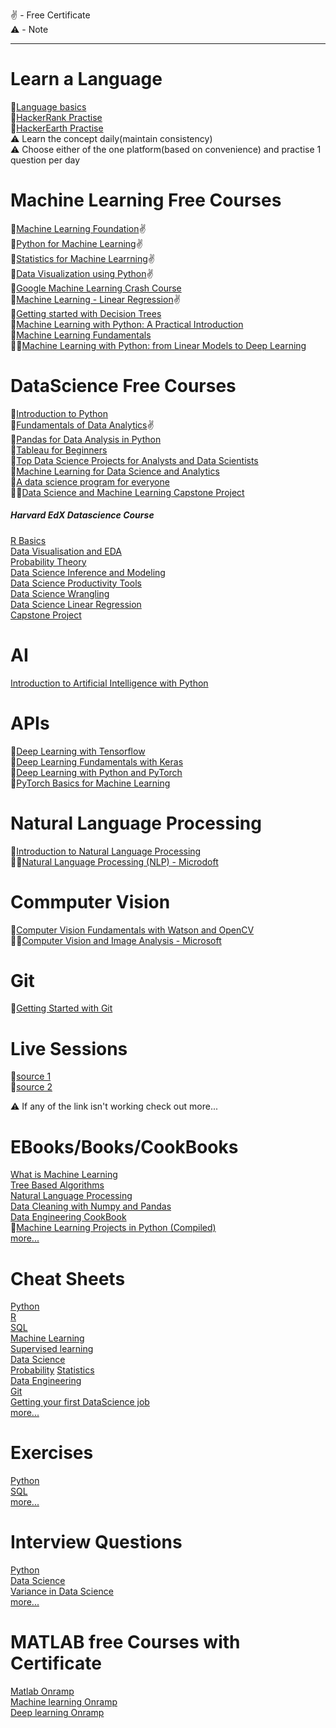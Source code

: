 
✌ - Free Certificate        
⚠️ - Note
__________________________________________________________________________________
# Learn a Language
   📌[Language basics](https://hyperskill.org/curriculum)      
   📌[HackerRank Practise](https://www.hackerrank.com/dashboard)      
   📌[HackerEarth Practise](https://www.hackerearth.com/practice/)        
   ⚠️ Learn the concept daily(maintain consistency)     
   ⚠️ Choose either of the one platform(based on convenience) and practise 1 question per day     
    
# Machine Learning Free Courses     
   📌[Machine Learning Foundation](https://www.greatlearning.in/academy/learn-for-free/courses/machine-learning-foundation)✌     
   📌[Python for Machine Learning](https://olympus.greatlearning.in/courses/10899)✌    
   📌[Statistics for Machine Learrning](https://www.greatlearning.in/academy/learn-for-free/courses/statistics-for-machine-learning)✌     
   📌[Data Visualization using Python](https://www.greatlearning.in/academy/learn-for-free/courses/data-visualization-using-python)✌      
   📌[Google Machine Learning Crash Course](https://developers.google.com/machine-learning/crash-course)    
   📌[Machine Learning - Linear Regression](https://leapsapp.analyttica.com/courses/overview/Predictive-Modelling-Linear-Regression)✌     
   📌[Getting started with Decision Trees](https://courses.analyticsvidhya.com/courses/getting-started-with-decision-trees)      
   📌[Machine Learning with Python: A Practical Introduction](https://www.edx.org/course/machine-learning-with-python-a-practical-introduct)      
   📌[Machine Learning Fundamentals](https://www.edx.org/course/machine-learning-fundamentals-2)     
   📌📌[Machine Learning with Python: from Linear Models to Deep Learning](https://www.edx.org/course/machine-learning-with-python-from-linear-models-to)
   
   
   
# DataScience Free Courses    
   📌[Introduction to Python](https://courses.analyticsvidhya.com/courses/introduction-to-data-science)     
   📌[Fundamentals of Data Analytics](https://leapsapp.analyttica.com/courses/overview/Fundamentals-of-Data-Analytics)✌    
   📌[Pandas for Data Analysis in Python](https://courses.analyticsvidhya.com/courses/pandas-for-data-analysis-in-python)    
   📌[Tableau for Beginners](https://courses.analyticsvidhya.com/courses/pandas-for-data-analysis-in-python)     
   📌[Top Data Science Projects for Analysts and Data Scientists](https://courses.analyticsvidhya.com/courses/take/top-data-science-projects-for-analysts-and-data-scientists/texts/13945900-about-the-data-science-projects-course)      
   📌[Machine Learning for Data Science and Analytics](https://www.edx.org/course/machine-learning-for-data-science-and-analytics)    
   📌[A data science program for everyone](https://www.edx.org/professional-certificate/berkeleyx-foundations-of-data-science)     
   📌📌[Data Science and Machine Learning Capstone Project](https://www.edx.org/course/data-science-and-machine-learning-capstone-project)      
   ##### Harvard EdX Datascience Course
   [R Basics](https://www.edx.org/course/data-science-r-basics)      
   [Data Visualisation and EDA](https://www.edx.org/course/data-science-visualization)    
   [Probability Theory](https://www.edx.org/course/data-science-probability)     
   [Data Science Inference and Modeling](https://www.edx.org/course/data-science-inference-and-modeling)    
   [Data Science Productivity Tools](https://www.edx.org/course/data-science-productivity-tools)      
   [Data Science Wrangling](https://www.edx.org/course/data-science-wrangling)      
   [Data Science Linear Regression](https://www.edx.org/course/data-science-machine-learning)      
   [Capstone Project](https://www.edx.org/course/data-science-capstone)
   

# AI
   [Introduction to Artificial Intelligence with Python](https://www.edx.org/course/cs50s-introduction-to-artificial-intelligence-with-python)

# APIs
   📌[Deep Learning with Tensorflow](https://www.edx.org/course/deep-learning-with-tensorflow)    
   📌[Deep Learning Fundamentals with Keras](https://www.edx.org/course/deep-learning-fundamentals-with-keras)      
   📌[Deep Learning with Python and PyTorch](https://www.edx.org/course/deep-learning-with-python-and-pytorch)      
   📌[PyTorch Basics for Machine Learning](https://www.edx.org/course/pytorch-basics-for-machine-learning)

# Natural Language Processing
   📌[Introduction to Natural Language Processing](https://courses.analyticsvidhya.com/courses/Intro-to-NLP)      
   📌📌[Natural Language Processing (NLP) - Microdoft](https://www.edx.org/course/natural-language-processing-nlp-2)
  
   
   
# Commputer Vision
   📌[Computer Vision Fundamentals with Watson and OpenCV](https://www.edx.org/course/computer-vision-fundamentals)     
   📌📌[Computer Vision and Image Analysis - Microsoft](https://www.edx.org/course/computer-vision-and-image-analysis-2)

# Git
   📌[Getting Started with Git](https://courses.analyticsvidhya.com/courses/take/getting-started-with-git-and-github-for-data-science-professionals/texts/13970806-what-is-git)     
# Live Sessions
   📌[source 1](https://www.greatlearning.in/academy/learn-for-free/live-sessions)     
   📌[source 2](https://datahack.analyticsvidhya.com/events/)
   
⚠️ If any of the link isn't working check out more...
   
# EBooks/Books/CookBooks
   [What is Machine Learning](https://courses.analyticsvidhya.com/courses/ebook-machine-learning)     
   [Tree Based Algorithms](https://courses.analyticsvidhya.com/courses/ebook-tree-based-algorithm)      
   [Natural Language Processing](https://courses.analyticsvidhya.com/courses/ebook-nlp)      
   [Data Cleaning with Numpy and Pandas](https://drive.google.com/file/d/1sBk5jbBB-b18o4EKc_MPTz8ghaGTryn2/view?usp=sharing)     
   [Data Engineering CookBook](https://drive.google.com/file/d/1RanLgBzWR1kyoEaDzAnv4E_0k6Bkj_JB/view?usp=sharing)      
   📌[Machine Learning Projects in Python (Compiled)](https://drive.google.com/file/d/1AKUHhlz3T1uCSAvfxTTzI-I9_8E5y3eK/view?usp=sharing)      
   [more...](https://drive.google.com/drive/folders/1AtyaE8tYIz-COEbVGWWnXvggLshrU7TV?usp=sharing)    
   
   
   
# Cheat Sheets
   [Python](https://drive.google.com/file/d/1RUcxSxYNmsXQ6jeil9MbyHVzKX_Enmn_/view?usp=sharing)    
   [R](https://drive.google.com/file/d/1D9xq4Go56GDQVXSniISsI-4Ww0ClBK4-/view?usp=sharing)      
   [SQL](https://drive.google.com/file/d/1FKGq1fjzdF5UFysyFCSwKaUM8Gmjy7nC/view?usp=sharing)    
   [Machine Learning](https://drive.google.com/file/d/10wlP1DZHNfEavXwmjbhJpn0_u6nZqzRT/view?usp=sharing)      
   [Supervised learning](https://drive.google.com/file/d/1UWbZ0vbBw7iBb-SbAXRowbcBNk5_vAts/view?usp=sharing)      
   [Data Science](https://drive.google.com/file/d/134XSl2RgpE4cMXnQAmymhBoO1kcqS-Kb/view?usp=sharing)    
   [Probability](https://drive.google.com/file/d/1Ja7LCMhiuljBJUvZvzVSkVLVORh-dUUs/view?usp=sharing)
   [Statistics](https://drive.google.com/file/d/1LSQupwyh9OpCVajOSnI1eTYithVCeEJ0/view?usp=sharing)      
   [Data Engineering](https://drive.google.com/file/d/1ydhikRlxsZVMA_pp4SFLi9RuHrEFMST2/view?usp=sharing)      
   [Git](https://drive.google.com/file/d/1ydhikRlxsZVMA_pp4SFLi9RuHrEFMST2/view?usp=sharing)    
   [Getting your first DataScience job](https://drive.google.com/file/d/1ydhikRlxsZVMA_pp4SFLi9RuHrEFMST2/view?usp=sharing)      
   [more...](https://drive.google.com/drive/folders/1AtyaE8tYIz-COEbVGWWnXvggLshrU7TV?usp=sharing)
   
   

# Exercises
   [Python](https://drive.google.com/file/d/1q9Iv2nOl4u4HOS_g3XIeJvQb2ST5hTeO/view?usp=sharing)     
   [SQL](https://drive.google.com/file/d/1d9G_yDVd5XE1iYBkQLm11KP849pJDyP9/view?usp=sharing)    
   [more...](https://drive.google.com/drive/folders/1AtyaE8tYIz-COEbVGWWnXvggLshrU7TV?usp=sharing)
   

# Interview Questions
   [Python](https://drive.google.com/file/d/17v6dYOraPNB02Aydwn6K0BqUKIEsKWwk/view?usp=sharing)    
   [Data Science](https://drive.google.com/file/d/1qpo6_nCIjnl4FKcA3gwAfzz4mRvyrjPg/view?usp=sharing)    
   [Variance in Data Science](https://drive.google.com/file/d/1yfS2JaGyNvi_NSJD8yHnvJ8Rttxv7dHT/view?usp=sharing)    
   [more...](https://drive.google.com/drive/folders/1B1WYiKPH3-vYW-bxQA98Ncw4Cf_2eM2m?usp=sharing)
   
   
  
# MATLAB free Courses with Certificate
   [Matlab Onramp](https://matlabacademy.mathworks.com/R2020a/portal.html?course=gettingstarted)      
   [Machine learning Onramp](https://matlabacademy.mathworks.com/R2020a/portal.html?course=machinelearning)     
   [Deep learning Onramp](https://matlabacademy.mathworks.com/R2020a/portal.html?course=deeplearning)
  
  
  
   
   
   

